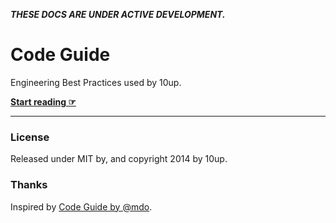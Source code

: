 __*THESE DOCS ARE UNDER ACTIVE DEVELOPMENT.*__

# Code Guide

Engineering Best Practices used by 10up.

**[Start reading ☞](http://10up.github.io/Engineering-Best-Practices)**

---

### License

Released under MIT by, and copyright 2014 by 10up.

### Thanks

Inspired by [Code Guide by @mdo](http://codeguide.co/).
